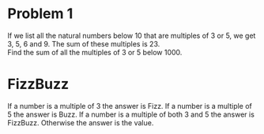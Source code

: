 # Problem 1 <br />

If we list all the natural numbers below 10 that are multiples of 3 or 5, we get 3, 5, 6 and 9. The sum of these multiples is 23.<br />
Find the sum of all the multiples of 3 or 5 below 1000. <br />

# FizzBuzz <br />

If a number is a multiple of 3 the answer is Fizz.  If a number is a multiple of 5 the answer is Buzz.  If a number is a multiple of both 3 and 5 the answer is FizzBuzz.  Otherwise the answer is the value.
